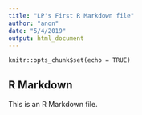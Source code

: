 ```yaml
---
title: "LP's First R Markdown file"
author: "anon"
date: "5/4/2019"
output: html_document
---
```


```{r setup, include=FALSE}
knitr::opts_chunk$set(echo = TRUE)
```

## R Markdown

This is an R Markdown file.


